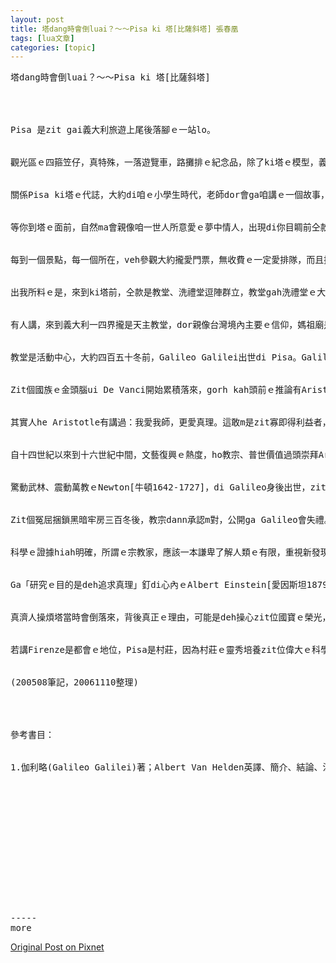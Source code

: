 ```yaml
---
layout: post
title: 塔dang時會倒luai？～～Pisa ki 塔[比薩斜塔] 張春凰 
tags: [lua文章]
categories: [topic]
---
```

<pre class="literal-block">塔dang時會倒luai？～～Pisa ki 塔[比薩斜塔]




Pisa 是zit gai義大利旅遊上尾後落腳ｅ一站lo。


觀光區ｅ四箍笠仔，真特殊，一落遊覽車，路攤排ｅ紀念品，除了ki塔ｅ模型，義大利境內ｅ景點卡片，Pinocchioｅ複製品等等之外，真濟非洲人di zia deh銷售鼓、螺仔殼ｅ產品，我為朋友選一條螺仔殼珮鍊，表示名牌國度之外，來自大自然ｅ原始意味。


關係Pisa ki塔ｅ代誌，大約di咱ｅ小學生時代，老師dor會ga咱講ｅ一個故事，關係近代物理之父Galeleo[伽利略1564-1642]di zia做過自由落體ｅ實驗，為科學少年注入一寡常識。


等你到塔ｅ面前，自然ma會親像咱一世人所意愛ｅ夢中情人，出現di你目睭前仝款，趕緊想veh ga攬一個。拜科技發明憨呆hip像機ｅ方便，zit個夢想dor di取背景，屈一個腳馬、做en倒ｅ手勢，採擬真ｅ角度了後，隨時dor出現di你相機鏡頭當中，你若無夠甲意，a dor gorh重來hip dor好。


每到一個景點，每一個所在，veh參觀大約攏愛門票，無收費ｅ一定愛排隊，而且排隊無一定di自由行動ｅ時間內底，dor edang順利進入場地，gorh講是m是edang如意看gah詳細，gorh無一定。這ma是因為古物、老建築無法度承載真濟人ｅ重量，需要控制ｅ原因，a若無一堆人若麵丸做伙擠入去，咱zit款身格kah細漢ｅ東方人，di漢草粗大ｅ西洋人後壁，保證效果是切人意。


出我所料ｅ是，來到ki塔前，仝款是教堂、洗禮堂逗陣群立，教堂gah洗禮堂ｅ大門是關vatvat。地面ｅ青草地修整gah若一塊綠地毯。大部份ｅ遊客攏是deh掠取kia塔ｅ景觀。


有人講，來到義大利一四界攏是天主教堂，dor親像台灣境內主要ｅ信仰，媽祖廟是真普遍仝款。Di zit個老國度，教堂是一個小社區精神寄託、告解懺悔、聚會禮拜ｅ中心，ma是各大區域表示富裕、權力管轄ｅ比賽重點。大部份出名立世ｅ大教堂，攏是集數代建築宗師、工畫師、雕刻家落款，一起造dor延續數百年，一直強固基礎修修改改，目的是為veh edang傳千秋萬世。


教堂是活動中心，大約四百五十冬前，Galileo Galilei出世di Pisa。Galileo生長ｅ空間，gah教堂等是一體ｅ。來到zia，雖講無真正入去教堂內底探訪天棚頂面，hit pa引人入神ｅ大吊燈hainn動ｅ情況，去啟發出Galileo zit個ve滿二十歲ｅ青春少年家，進一步去實驗「擺錘等時性原理」，卻因為veh描寫zit個ki塔相關ｅ記憶，引渡我去了解zit個開破天荒ｅ祖師，上少di我觀念中ｅ義大利是創造名牌流行、愛享受之外，zit個真例ga我說服，為什麼義大利是一個充滿創意、發明ｅ民族。


Zit個國族ｅ金頭腦ui De Vanci開始累積落來，gorh kah頭前ｅ推論有Aristotle[亞斯多德] 。文藝復興時期ｅ科學家，崇拜Aristotleｅ理論，以「地心論」束縛著「日心論」。教皇gah科學界諸公，堅持講月娘ｅ表面是光滑完美ｅ，一直到Galileo用伊改良ｅ望遠鏡，看著真像，目睭花花ｅ凡人iau 停di天堂ｅ構想，以家己想家己對ｅ自閉、無知gah權威，封鎖其他可能性，親像石鐵，自認偉大ｅAristotle是vesai懷疑ｅ，任何挑戰攏是異端。


其實人he Aristotle有講過：我愛我師，更愛真理。這敢m是zit寡即得利益者，yin提來做保護權力地位ｅ神主牌仔ｅ借口？


自十四世紀以來到十六世紀中間，文藝復興ｅ熱度，ho教宗、普世價值過頭崇拜Aristotle，或者是古希臘、古羅馬ｅ光彩，任何gah zia e欽定ｅ教條攏抱moh diaudiau m甘放，Aristotle變做不可kap 著ｅ神聖，一如神聖羅馬帝國ｅ君權加上神權，牢固ｅ神威體系，阻擋著Copernicus[哥白尼]ｅ《天體運行論》，ho伊白白送死，而且Galileo因為認同「日心論」，ma遭受軟禁ｅ徒刑。Aristotle若知影zit個悲劇，心肝頭會碎iamiam。


驚動武林、震動萬教ｅNewton[牛頓1642-1727]，di Galileo身後出世，zit個英國ｅ物理學家，講伊ｅ成就是kia di大師ｅ肩胛頂面。科學界攏知影，Newtonｅ第一、第二定律，是原出Galileoｅ「慣性原理」。當年Galileo認定：運動m免外力來維持，若無外力作用，zit個物體永遠會保有原來ｅ運動狀態。Zit個時陣，Aristotle已經di另外一個遙遠ｅ國度，歇睏真久、真久a，照伊ｅ個性gah修養，應該真甲意有聰明人推翻伊ｅ「運動需要外力」ｅ錯誤，奈何ga伊painn做盾牌ｅ保守派gah權勢殘害進步，陷害良正ｅGalileo屈服di憨愚之下，ho伊帶著委曲，di另外一個世界鬱卒。


Zit個冤屈捆鎖黑暗牢房三百冬後，教宗dann承認m對，公開ga Galileo會失禮。


科學ｅ證據hiah明確，所謂ｅ宗教家，應該一本謙卑了解人類ｅ有限，重視新發現gah新發明，偏見往往造成重大傷害，甚至毀滅。


Ga「研究ｅ目的是deh追求真理」釘di心內ｅAlbert Einstein[愛因斯坦1879-1955]，伊講：我認vatｅGalileo精神，是deh向任何權威做基礎ｅ教條展開戰鬥。本來Aristotle、Copernicus、Galileo、Newton、Einstein zit群天才dor是 kia di 真、善、美ｅ本質頂面。Galileoｅ學生Viviani[威威阿尼] ，di 1654年ga老師立傳，講著Galileo曾經di Pisa ki塔做過自由落體運動ｅ實驗，有人講cue 無zit款證據。其實，有gah無之間，攏m是hiah重大，主要ｅ是zit個簡單ｅ講法，所veh表達ｅ是一代宗師勇敢追求真理ｅ精神，伊ｅ貢獻已經變做傳奇a。


真濟人操煩塔當時會倒落來，背後真正ｅ理由，可能是deh操心zit位國寶ｅ榮光，愛kah濟ｅ呵咾，來補充對伊身前ｅ不公不義，若超越zit層事件，對全世界ｅ科學教育象徵意義，是無可限量。我因為來zia一zua，重新用科普常識來看Galileo，本身dor是證明。


若講Firenze是都會ｅ地位，Pisa是村莊，因為村莊ｅ靈秀培養zit位偉大ｅ科學家，除非有什麼大變動，若無實體ｅ塔不管當時會倒來，已經m是hiah重要a！因為Galileoｅ發明gah發現已經gah每一個角落ｅ人，仝款呼吸a！


(200508筆記，20061110整理)




參考書目：


1.伽利略(Galileo Galilei)著；Albert Van Helden英譯、簡介、結論、注釋；徐光台中譯、導讀。《星際信使》。台北市：天下，2004。














-----
more
</pre>
<p><a class="reference external" href="http://daiqi007.pixnet.net/blog/post/9285414">Original Post on Pixnet</a></p>